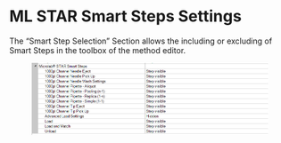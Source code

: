 # ML STAR Smart Steps Settings

The “Smart Step Selection” Section allows the including or excluding of Smart Steps in the toolbox of the method editor.

<figure><img src="../../.gitbook/assets/image (80).png" alt=""><figcaption></figcaption></figure>
